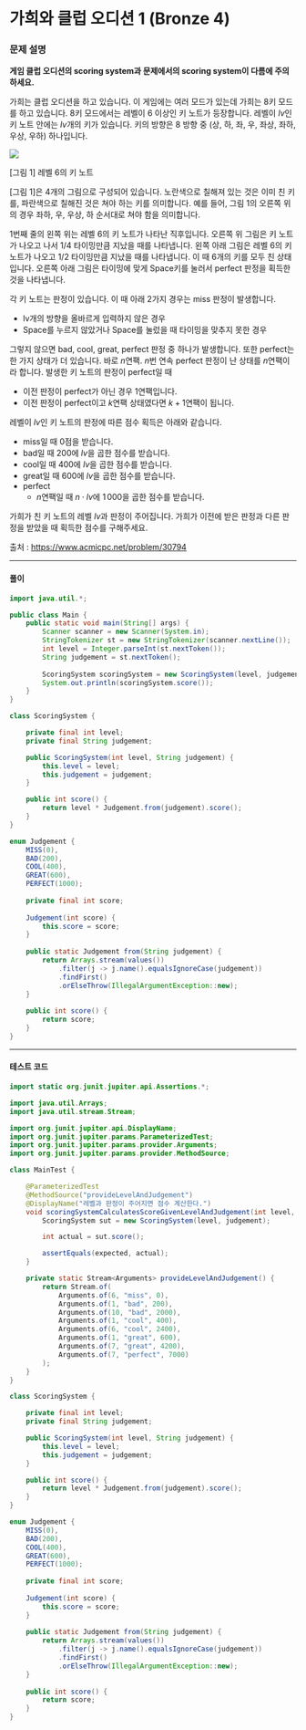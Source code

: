 # 가희와 클럽 오디션 1 (Bronze 4)

### 문제 설명

**게임 클럽 오디션의 scoring system과 문제에서의 scoring system이 다름에 주의하세요.**

가희는 클럽 오디션을 하고 있습니다. 이 게임에는 여러 모드가 있는데 가희는 8키 모드를 하고 있습니다. 8키 모드에서는 레벨이 6 이상인 키 노트가 등장합니다. 레벨이 $lv$인 키 노트 안에는 $lv$개의 키가 있습니다. 키의 방향은 8 방향 중 (상, 하, 좌, 우, 좌상, 좌하, 우상, 우하) 하나입니다.

<img src="https://u.acmicpc.net/69cb163b-a407-4318-9ed8-f03847fba2e1/1%20-%20%EB%B3%B5%EC%82%AC%EB%B3%B8.png">

[그림 1] 레벨 6의 키 노트

[그림 1]은 4개의 그림으로 구성되어 있습니다. 노란색으로 칠해져 있는 것은 이미 친 키를, 파란색으로 칠해진 것은 쳐야 하는 키를 의미합니다. 예를 들어, 그림 1의 오른쪽 위의 경우 좌하, 우, 우상, 하 순서대로 쳐야 함을 의미합니다.

1번째 줄의 왼쪽 위는 레벨 6의 키 노트가 나타난 직후입니다. 오른쪽 위 그림은 키 노트가 나오고 나서 1/4 타이밍만큼 지났을 때를 나타냅니다. 왼쪽 아래 그림은 레벨 6의 키 노트가 나오고 1/2 타이밍만큼 지났을 때를 나타냅니다. 이 때 6개의 키를 모두 친 상태입니다. 오른쪽 아래 그림은 타이밍에 맞게 Space키를 눌러서 perfect 판정을 획득한 것을 나타냅니다.

각 키 노트는 판정이 있습니다. 이 때 아래 2가지 경우는 miss 판정이 발생합니다.

* lv개의 방향을 올바르게 입력하지 않은 경우
* Space를 누르지 않았거나 Space를 눌렀을 때 타이밍을 맞추지 못한 경우

그렇지 않으면 bad, cool, great, perfect 판정 중 하나가 발생합니다. 또한 perfect는 한 가지 상태가 더 있습니다. 바로 $n$연팩. $n$번 연속 perfect 판정이 난 상태를 $n$연팩이라 합니다. 발생한 키 노트의 판정이 perfect일 때

* 이전 판정이 perfect가 아닌 경우 $1$연팩입니다.
* 이전 판정이 perfect이고 $k$연팩 상태였다면 $k+1$연팩이 됩니다.

레벨이 $lv$인 키 노트의 판정에 따른 점수 획득은 아래와 같습니다.

* miss일 때 $0$점을 받습니다.
* bad일 때 $200$에 $lv$을 곱한 점수를 받습니다.
* cool일 때 $400$에 $lv$을 곱한 점수를 받습니다.
* great일 때 $600$에 $lv$을 곱한 점수를 받습니다.
* perfect
  * $n$연팩일 때 $n \cdot lv$에 $1\,000$을 곱한 점수를 받습니다.

가희가 친 키 노트의 레벨 $lv$과 판정이 주어집니다. 가희가 이전에 받은 판정과 다른 판정을 받았을 때 획득한 점수를 구해주세요.

출처 : https://www.acmicpc.net/problem/30794

---

#### 풀이
~~~java
import java.util.*;

public class Main {
    public static void main(String[] args) {
        Scanner scanner = new Scanner(System.in);
        StringTokenizer st = new StringTokenizer(scanner.nextLine());
        int level = Integer.parseInt(st.nextToken());
        String judgement = st.nextToken();
        
        ScoringSystem scoringSystem = new ScoringSystem(level, judgement);
        System.out.println(scoringSystem.score());
    }
}

class ScoringSystem {

    private final int level;
    private final String judgement;

    public ScoringSystem(int level, String judgement) {
        this.level = level;
        this.judgement = judgement;
    }

    public int score() {
        return level * Judgement.from(judgement).score();
    }
}

enum Judgement {
    MISS(0),
    BAD(200),
    COOL(400),
    GREAT(600),
    PERFECT(1000);
    
    private final int score;
    
    Judgement(int score) {
        this.score = score;
    }
    
    public static Judgement from(String judgement) {
        return Arrays.stream(values())
            .filter(j -> j.name().equalsIgnoreCase(judgement))
            .findFirst()
            .orElseThrow(IllegalArgumentException::new);
    }
    
    public int score() {
        return score;
    }
}
~~~

---

#### 테스트 코드
~~~java
import static org.junit.jupiter.api.Assertions.*;

import java.util.Arrays;
import java.util.stream.Stream;

import org.junit.jupiter.api.DisplayName;
import org.junit.jupiter.params.ParameterizedTest;
import org.junit.jupiter.params.provider.Arguments;
import org.junit.jupiter.params.provider.MethodSource;

class MainTest {

    @ParameterizedTest
    @MethodSource("provideLevelAndJudgement")
    @DisplayName("레벨과 판정이 주어지면 점수 계산한다.")
    void scoringSystemCalculatesScoreGivenLevelAndJudgement(int level, String judgement, int expected) {
        ScoringSystem sut = new ScoringSystem(level, judgement);

        int actual = sut.score();

        assertEquals(expected, actual);
    }

    private static Stream<Arguments> provideLevelAndJudgement() {
        return Stream.of(
            Arguments.of(6, "miss", 0),
            Arguments.of(1, "bad", 200),
            Arguments.of(10, "bad", 2000),
            Arguments.of(1, "cool", 400),
            Arguments.of(6, "cool", 2400),
            Arguments.of(1, "great", 600),
            Arguments.of(7, "great", 4200),
            Arguments.of(7, "perfect", 7000)
        );
    }
}

class ScoringSystem {

    private final int level;
    private final String judgement;

    public ScoringSystem(int level, String judgement) {
        this.level = level;
        this.judgement = judgement;
    }

    public int score() {
        return level * Judgement.from(judgement).score();
    }
}

enum Judgement {
    MISS(0),
    BAD(200),
    COOL(400),
    GREAT(600),
    PERFECT(1000);
    
    private final int score;
    
    Judgement(int score) {
        this.score = score;
    }
    
    public static Judgement from(String judgement) {
        return Arrays.stream(values())
            .filter(j -> j.name().equalsIgnoreCase(judgement))
            .findFirst()
            .orElseThrow(IllegalArgumentException::new);
    }
    
    public int score() {
        return score;
    }
}
~~~
